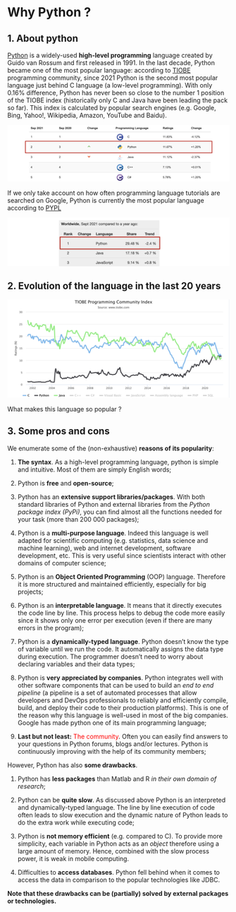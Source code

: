 # Why Python ?

## 1. About python <a name="subpar11"></a>

[Python](https://www.python.org/about/) is a widely-used **high-level programming** language created by Guido van Rossum and first released in 1991. In the last decade, Python became one of the most popular language: according to [TIOBE](https://www.tiobe.com/tiobe-index/) programming community, since 2021 Python is the second most popular language just behind C language (a low-level programming). With only 0.16\% difference, Python has never been so close to the number 1 position of the TIOBE index (historically only C and Java have been leading the pack so far). This index is calculated by popular search engines (e.g. Google, Bing, Yahoo!, Wikipedia, Amazon, YouTube and Baidu).

![image-4.png](images/ranking_languages.png)

If we only take account on how often programming language tutorials are searched on Google, Python is currently the most popular language according to [PYPL](https://www.tiobe.com/tiobe-index/)

![image-5.png](images/ranking_languages_google.png)

## 2. Evolution of the language in the last 20 years <a name="subpar12"></a>

![image-2.png](images/ranking_languages_evolution.png)


What makes this language so popular ?

## 3. Some pros and cons <a name="subpar13"></a>

We enumerate some of the (non-exhaustive) **reasons of its popularity**:

1. **The syntax**. As a high-level programming language, python is simple and intuitive. Most of them are simply English words;

2. Python is **free** and **open-source**;

3. Python has an **extensive support libraries/packages**. With both standard libraries of Python and external libraries from the *Python package index (PyPi)*, you can find almost all the functions needed for your task (more than 200 000 packages);

4. Python is a **multi-purpose language**. Indeed this language is well adapted for scientific computing (e.g. statistics, data science and machine learning), web and internet development, software development, etc. This is very useful since scientists interact with other domains of computer science;

5. Python is an **Object Oriented Programming** (OOP) language. Therefore it is more structured and maintained efficiently, especially for big projects;

6. Python is an **interpretable language**. It means that it directly executes the code line by line. This process helps to debug the code more easily since it shows only one error per execution (even if there are many errors in the program);

7. Python is a **dynamically-typed language**. Python doesn’t know the type of variable until we run the code. It automatically assigns the data type during execution. The programmer doesn’t need to worry about declaring variables and their data types;

8. Python is **very appreciated by companies**. Python integrates well with other software components that can be used to build an *end to end pipeline* (a pipeline is a set of automated processes that allow developers and DevOps professionals to reliably and efficiently compile, build, and deploy their code to their production platforms). This is one of the reason why this language is well-used in most of the big companies. Google has made python one of its main programming language;

9. <b>Last but not least:</b> <font color="red">The community</font>. Often you can easily find answers to your questions in Python forums, blogs and/or lectures. Python is continuously improving with the help of its community members;

However, Python has also **some drawbacks**.

1. Python has **less packages** than Matlab and R *in their own domain of research*;

2. Python can be **quite slow**. As discussed above Python is an interpreted and dynamically-typed language. The line by line execution of code often leads to slow execution and the dynamic nature of Python leads to do the extra work while executing code;

3. Python is **not memory efficient** (e.g. compared to C). To provide more simplicity, each variable in Python acts as an *object* therefore using a large amount of memory. Hence, combined with the slow process power, it is weak in mobile computing.

4. Difficulties to **access databases**. Python fell behind when it comes to access the data in comparison to the popular technologies like JDBC.

**Note that these drawbacks can be (partially) solved by external packages or technologies.**
